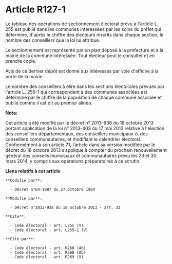# Article R127-1

Le tableau des opérations de sectionnement électoral prévu à l'article L. 255 est publié dans les communes intéressées par
les soins du préfet qui détermine, d'après le chiffre des électeurs inscrits dans chaque section, le nombre des conseillers
que la loi lui attribue. 

Le sectionnement est représenté par un plan déposé à la préfecture et à la mairie de la commune intéressée. Tout électeur
peut le consulter et en prendre copie. 

Avis de ce dernier dépôt est donné aux intéressés par voie d'affiche à la porte de la mairie. 

Le nombre des conseillers à élire dans les sections électorales prévues par l'article L. 255-1 qui correspondent à des
communes associées est déterminé par le chiffre de la population de chaque commune associée et publié comme il est dit au
premier alinéa.

**Nota:**

Cet article a été modifié par le décret n° 2013-938 du 18 octobre 2013 portant application de la loi n° 2013-403 du 17 mai
2013 relative à l'élection des conseillers départementaux, des conseillers municipaux et des conseillers communautaires, et
modifiant le calendrier électoral. Conformément à son article 71, l’article dans sa version modifiée par le décret du 18
octobre 2013 s’applique à compter du prochain renouvellement général des conseils municipaux et communautaires prévu les 23
et 30 mars 2014, y compris aux opérations préparatoires à ce scrutin.

**Liens relatifs à cet article**

	**Codifié par**:

	  - Décret n°64-1087 du 27 octobre 1964

	**Modifié par**:

	  - Décret n°2013-938 du 18 octobre 2013 - art. 33

	**Cite**:

	  - Code électoral - art. L255 (V)
	  - Code électoral - art. L255-1 (V)

	**Cité par**:

	  - Code électoral - art. R266 (Ab)
	  - Code électoral - art. R268 (Ab)
	  - Code électoral - art. R269 (V)
